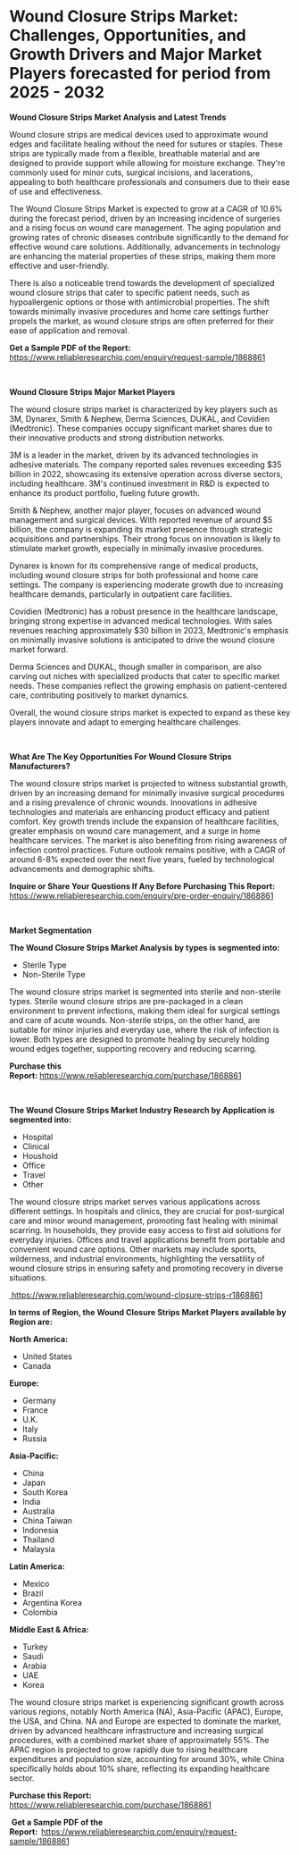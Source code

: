 <p><h1>Wound Closure Strips Market: Challenges, Opportunities, and Growth Drivers and Major Market Players forecasted for period from 2025 - 2032</h1></p><p><strong>Wound Closure Strips Market Analysis and Latest Trends</strong></p>
<p><p>Wound closure strips are medical devices used to approximate wound edges and facilitate healing without the need for sutures or staples. These strips are typically made from a flexible, breathable material and are designed to provide support while allowing for moisture exchange. They're commonly used for minor cuts, surgical incisions, and lacerations, appealing to both healthcare professionals and consumers due to their ease of use and effectiveness.</p><p>The Wound Closure Strips Market is expected to grow at a CAGR of 10.6% during the forecast period, driven by an increasing incidence of surgeries and a rising focus on wound care management. The aging population and growing rates of chronic diseases contribute significantly to the demand for effective wound care solutions. Additionally, advancements in technology are enhancing the material properties of these strips, making them more effective and user-friendly.</p><p>There is also a noticeable trend towards the development of specialized wound closure strips that cater to specific patient needs, such as hypoallergenic options or those with antimicrobial properties. The shift towards minimally invasive procedures and home care settings further propels the market, as wound closure strips are often preferred for their ease of application and removal.</p></p>
<p><strong>Get a Sample PDF of the Report:&nbsp;</strong> <a href="https://www.reliableresearchiq.com/enquiry/request-sample/1868861?utm_campaign=2212&utm_medium=2&utm_source=Github&utm_content=ia&utm_term=13042025&utm_id=wound-closure-strips">https://www.reliableresearchiq.com/enquiry/request-sample/1868861</a></p>
<p>&nbsp;</p>
<p><strong>Wound Closure Strips Major Market Players</strong></p>
<p><p>The wound closure strips market is characterized by key players such as 3M, Dynarex, Smith & Nephew, Derma Sciences, DUKAL, and Covidien (Medtronic). These companies occupy significant market shares due to their innovative products and strong distribution networks.</p><p>3M is a leader in the market, driven by its advanced technologies in adhesive materials. The company reported sales revenues exceeding $35 billion in 2022, showcasing its extensive operation across diverse sectors, including healthcare. 3M's continued investment in R&D is expected to enhance its product portfolio, fueling future growth.</p><p>Smith & Nephew, another major player, focuses on advanced wound management and surgical devices. With reported revenue of around $5 billion, the company is expanding its market presence through strategic acquisitions and partnerships. Their strong focus on innovation is likely to stimulate market growth, especially in minimally invasive procedures.</p><p>Dynarex is known for its comprehensive range of medical products, including wound closure strips for both professional and home care settings. The company is experiencing moderate growth due to increasing healthcare demands, particularly in outpatient care facilities.</p><p>Covidien (Medtronic) has a robust presence in the healthcare landscape, bringing strong expertise in advanced medical technologies. With sales revenues reaching approximately $30 billion in 2023, Medtronic's emphasis on minimally invasive solutions is anticipated to drive the wound closure market forward.</p><p>Derma Sciences and DUKAL, though smaller in comparison, are also carving out niches with specialized products that cater to specific market needs. These companies reflect the growing emphasis on patient-centered care, contributing positively to market dynamics.</p><p>Overall, the wound closure strips market is expected to expand as these key players innovate and adapt to emerging healthcare challenges.</p></p>
<p>&nbsp;</p>
<p><strong>What Are The Key Opportunities For Wound Closure Strips Manufacturers?</strong></p>
<p><p>The wound closure strips market is projected to witness substantial growth, driven by an increasing demand for minimally invasive surgical procedures and a rising prevalence of chronic wounds. Innovations in adhesive technologies and materials are enhancing product efficacy and patient comfort. Key growth trends include the expansion of healthcare facilities, greater emphasis on wound care management, and a surge in home healthcare services. The market is also benefiting from rising awareness of infection control practices. Future outlook remains positive, with a CAGR of around 6-8% expected over the next five years, fueled by technological advancements and demographic shifts.</p></p>
<p><strong>Inquire or Share Your Questions If Any Before Purchasing This Report:</strong> <a href="https://www.reliableresearchiq.com/enquiry/pre-order-enquiry/1868861?utm_campaign=2212&utm_medium=2&utm_source=Github&utm_content=ia&utm_term=13042025&utm_id=wound-closure-strips">https://www.reliableresearchiq.com/enquiry/pre-order-enquiry/1868861</a></p>
<p>&nbsp;</p>
<p><strong>Market Segmentation</strong></p>
<p><strong>The Wound Closure Strips Market Analysis by types is segmented into:</strong></p>
<p><ul><li>Sterile Type</li><li>Non-Sterile Type</li></ul></p>
<p><p>The wound closure strips market is segmented into sterile and non-sterile types. Sterile wound closure strips are pre-packaged in a clean environment to prevent infections, making them ideal for surgical settings and care of acute wounds. Non-sterile strips, on the other hand, are suitable for minor injuries and everyday use, where the risk of infection is lower. Both types are designed to promote healing by securely holding wound edges together, supporting recovery and reducing scarring.</p></p>
<p><strong>Purchase this Report:&nbsp;</strong><a href="https://www.reliableresearchiq.com/purchase/1868861?utm_campaign=2212&utm_medium=2&utm_source=Github&utm_content=ia&utm_term=13042025&utm_id=wound-closure-strips">https://www.reliableresearchiq.com/purchase/1868861</a></p>
<p>&nbsp;</p>
<p><strong>The Wound Closure Strips Market Industry Research by Application is segmented into:</strong></p>
<p><ul><li>Hospital</li><li>Clinical</li><li>Houshold</li><li>Office</li><li>Travel</li><li>Other</li></ul></p>
<p><p>The wound closure strips market serves various applications across different settings. In hospitals and clinics, they are crucial for post-surgical care and minor wound management, promoting fast healing with minimal scarring. In households, they provide easy access to first aid solutions for everyday injuries. Offices and travel applications benefit from portable and convenient wound care options. Other markets may include sports, wilderness, and industrial environments, highlighting the versatility of wound closure strips in ensuring safety and promoting recovery in diverse situations.</p></p>
<p><a href="https://www.reliableresearchiq.com/wound-closure-strips-r1868861?utm_campaign=2212&utm_medium=2&utm_source=Github&utm_content=ia&utm_term=13042025&utm_id=wound-closure-strips">&nbsp;https://www.reliableresearchiq.com/wound-closure-strips-r1868861</a></p>
<p><strong>In terms of Region, the Wound Closure Strips Market Players available by Region are:</strong></p>
<p>
    <p> <strong> North America: </strong>
        <ul>
            <li>United States</li>
            <li>Canada</li>
        </ul>
        </p> 
    <p> <strong> Europe: </strong>
        <ul>
            <li>Germany</li>
            <li>France</li>
            <li>U.K.</li>
            <li>Italy</li>
            <li>Russia</li>
        </ul>
        </p> 
    <p> <strong> Asia-Pacific: </strong>
        <ul>
            <li>China</li>
            <li>Japan</li>
            <li>South Korea</li>
            <li>India</li>
            <li>Australia</li>
            <li>China Taiwan</li>
            <li>Indonesia</li>
            <li>Thailand</li>
            <li>Malaysia</li>
        </ul>
        </p> 
    <p> <strong> Latin America: </strong>
        <ul>
            <li>Mexico</li>
            <li>Brazil</li>
            <li>Argentina Korea</li>
            <li>Colombia</li>
        </ul>
        </p> 
    <p> <strong> Middle East & Africa: </strong>
        <ul>
            <li>Turkey</li>
            <li>Saudi</li>
            <li>Arabia</li>
            <li>UAE</li>
            <li>Korea</li>
        </ul>
    </p>
    </p>
<p><p>The wound closure strips market is experiencing significant growth across various regions, notably North America (NA), Asia-Pacific (APAC), Europe, the USA, and China. NA and Europe are expected to dominate the market, driven by advanced healthcare infrastructure and increasing surgical procedures, with a combined market share of approximately 55%. The APAC region is projected to grow rapidly due to rising healthcare expenditures and population size, accounting for around 30%, while China specifically holds about 10% share, reflecting its expanding healthcare sector.</p></p>
<p><strong>Purchase this Report: </strong><a href="https://www.reliableresearchiq.com/purchase/1868861?utm_campaign=2212&utm_medium=2&utm_source=Github&utm_content=ia&utm_term=13042025&utm_id=wound-closure-strips">https://www.reliableresearchiq.com/purchase/1868861</a></p>
<p>&nbsp;<strong>Get a Sample PDF of the Report:&nbsp;&nbsp;</strong><a href="https://www.reliableresearchiq.com/enquiry/request-sample/1868861?utm_campaign=2212&utm_medium=2&utm_source=Github&utm_content=ia&utm_term=13042025&utm_id=wound-closure-strips">https://www.reliableresearchiq.com/enquiry/request-sample/1868861</a></p>
<p><strong></strong></p>
<p><p></p><p></p><p></p></p>